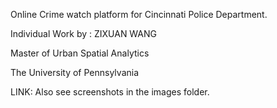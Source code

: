 Online Crime watch platform for Cincinnati Police Department.


Individual Work by :
ZIXUAN WANG

Master of Urban Spatial Analytics

The University of Pennsylvania

LINK:
Also see screenshots in the images folder.
